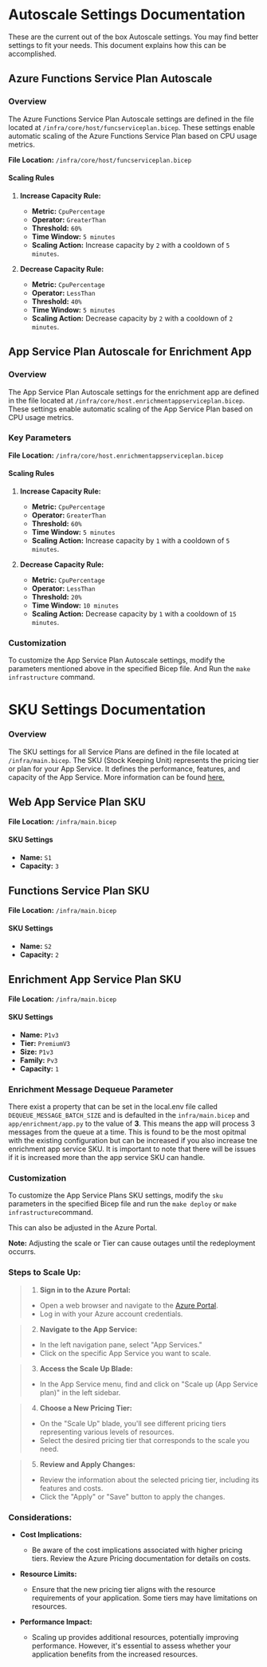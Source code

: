 # Autoscale Settings Documentation

These are the current out of the box Autoscale settings.
You may find better settings to fit your needs. This document explains how this can be accomplished.

## Azure Functions Service Plan Autoscale

### Overview

The Azure Functions Service Plan Autoscale settings are defined in the file located at `/infra/core/host/funcserviceplan.bicep`. These settings enable automatic scaling of the Azure Functions Service Plan based on CPU usage metrics.



 **File Location:** `/infra/core/host/funcserviceplan.bicep`

#### Scaling Rules

1. **Increase Capacity Rule:**
   - **Metric:** `CpuPercentage`
   - **Operator:** `GreaterThan`
   - **Threshold:** `60%`
   - **Time Window:** `5 minutes`
   - **Scaling Action:** Increase capacity by `2` with a cooldown of `5 minutes`.

2. **Decrease Capacity Rule:**
   - **Metric:** `CpuPercentage`
   - **Operator:** `LessThan`
   - **Threshold:** `40%`
   - **Time Window:** `5 minutes`
   - **Scaling Action:** Decrease capacity by `2` with a cooldown of `2 minutes`.


## App Service Plan Autoscale for Enrichment App

### Overview

The App Service Plan Autoscale settings for the enrichment app are defined in the file located at `/infra/core/host.enrichmentappserviceplan.bicep`. These settings enable automatic scaling of the App Service Plan based on CPU usage metrics.

### Key Parameters

**File Location:** `/infra/core/host.enrichmentappserviceplan.bicep`

#### Scaling Rules

1. **Increase Capacity Rule:**
   - **Metric:** `CpuPercentage`
   - **Operator:** `GreaterThan`
   - **Threshold:** `60%`
   - **Time Window:** `5 minutes`
   - **Scaling Action:** Increase capacity by `1` with a cooldown of `5 minutes`.

2. **Decrease Capacity Rule:**
   - **Metric:** `CpuPercentage`
   - **Operator:** `LessThan`
   - **Threshold:** `20%`
   - **Time Window:** `10 minutes`
   - **Scaling Action:** Decrease capacity by `1` with a cooldown of `15 minutes`.

### Customization

To customize the App Service Plan Autoscale settings, modify the parameters mentioned above in the specified Bicep file. And Run the `make infrastructure` command.



# SKU Settings Documentation

### Overview

The SKU settings for all Service Plans are defined in the file located at `/infra/main.bicep`.  The SKU (Stock Keeping Unit) represents the pricing tier or plan for your App Service. It defines the performance, features, and capacity of the App Service. 
More information can be found [here.](https://azure.microsoft.com/en-us/pricing/details/app-service/windows/#purchase-options)

## Web App Service Plan SKU


**File Location:** `/infra/main.bicep`

#### SKU Settings

- **Name:** `S1`
- **Capacity:** `3`


## Functions Service Plan SKU


**File Location:** `/infra/main.bicep`

#### SKU Settings

- **Name:** `S2`
- **Capacity:** `2`

## Enrichment App Service Plan SKU


**File Location:** `/infra/main.bicep`

#### SKU Settings

- **Name:** `P1v3`
- **Tier:** `PremiumV3`
- **Size:** `P1v3`
- **Family:** `Pv3`
- **Capacity:** `1`

### Enrichment Message Dequeue Parameter
There exist a property that can be set in the local.env file called `DEQUEUE_MESSAGE_BATCH_SIZE` and is defaulted in the `infra/main.bicep` and `app/enrichment/app.py` to the value of **3**. This means the app will process 3 messages from the queue at a time. This is found to be the most opitmal with the existing configuration but can be increased if you also increase tne enrichment app service SKU. It is important to note that there will be issues if it is increased more than the app service SKU can handle.

### Customization

To customize the App Service Plans SKU settings, modify the `sku` parameters in the specified Bicep file and run the `make deploy` or `make infrastructure`command.

This can also be adjusted in the Azure Portal.

**Note:** Adjusting the scale or Tier can cause outages until the redeployment occurrs.


### Steps to Scale Up:

>1. **Sign in to the Azure Portal:**
>   - Open a web browser and navigate to the [Azure Portal](https://portal.azure.com/).
>   - Log in with your Azure account credentials.

>2. **Navigate to the App Service:**
>   - In the left navigation pane, select "App Services."
>   - Click on the specific App Service you want to scale.

>3. **Access the Scale Up Blade:**
>   - In the App Service menu, find and click on "Scale up (App Service plan)" in the left sidebar.

>4. **Choose a New Pricing Tier:**
>   - On the "Scale Up" blade, you'll see different pricing tiers representing various levels of resources.
>   - Select the desired pricing tier that corresponds to the scale you need.

>5. **Review and Apply Changes:**
>   - Review the information about the selected pricing tier, including its features and costs.
>   - Click the "Apply" or "Save" button to apply the changes.


### Considerations:
- **Cost Implications:**
  - Be aware of the cost implications associated with higher pricing tiers. Review the Azure Pricing documentation for details on costs.

- **Resource Limits:**
  - Ensure that the new pricing tier aligns with the resource requirements of your application. Some tiers may have limitations on resources.

- **Performance Impact:**
  - Scaling up provides additional resources, potentially improving performance. However, it's essential to assess whether your application benefits from the increased resources.

